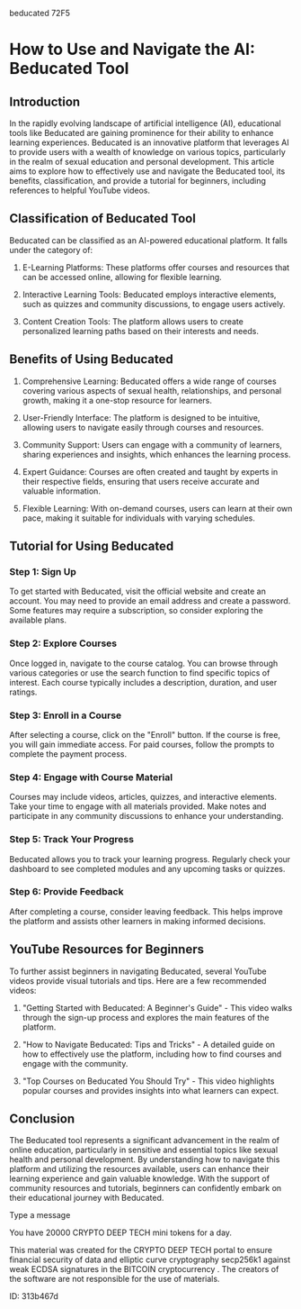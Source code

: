 beducated 72F5
# How to Use and Navigate the AI: Beducated Tool



## Introduction



In the rapidly evolving landscape of artificial intelligence (AI), educational tools like Beducated are gaining prominence for their ability to enhance learning experiences. Beducated is an innovative platform that leverages AI to provide users with a wealth of knowledge on various topics, particularly in the realm of sexual education and personal development. This article aims to explore how to effectively use and navigate the Beducated tool, its benefits, classification, and provide a tutorial for beginners, including references to helpful YouTube videos.



## Classification of Beducated Tool



Beducated can be classified as an AI-powered educational platform. It falls under the category of:



1. E-Learning Platforms: These platforms offer courses and resources that can be accessed online, allowing for flexible learning.

2. Interactive Learning Tools: Beducated employs interactive elements, such as quizzes and community discussions, to engage users actively.

3. Content Creation Tools: The platform allows users to create personalized learning paths based on their interests and needs.



## Benefits of Using Beducated



1. Comprehensive Learning: Beducated offers a wide range of courses covering various aspects of sexual health, relationships, and personal growth, making it a one-stop resource for learners.

2. User-Friendly Interface: The platform is designed to be intuitive, allowing users to navigate easily through courses and resources.

3. Community Support: Users can engage with a community of learners, sharing experiences and insights, which enhances the learning process.

4. Expert Guidance: Courses are often created and taught by experts in their respective fields, ensuring that users receive accurate and valuable information.

5. Flexible Learning: With on-demand courses, users can learn at their own pace, making it suitable for individuals with varying schedules.



## Tutorial for Using Beducated



### Step 1: Sign Up



To get started with Beducated, visit the official website and create an account. You may need to provide an email address and create a password. Some features may require a subscription, so consider exploring the available plans.



### Step 2: Explore Courses



Once logged in, navigate to the course catalog. You can browse through various categories or use the search function to find specific topics of interest. Each course typically includes a description, duration, and user ratings.



### Step 3: Enroll in a Course



After selecting a course, click on the "Enroll" button. If the course is free, you will gain immediate access. For paid courses, follow the prompts to complete the payment process.



### Step 4: Engage with Course Material



Courses may include videos, articles, quizzes, and interactive elements. Take your time to engage with all materials provided. Make notes and participate in any community discussions to enhance your understanding.



### Step 5: Track Your Progress



Beducated allows you to track your learning progress. Regularly check your dashboard to see completed modules and any upcoming tasks or quizzes.



### Step 6: Provide Feedback



After completing a course, consider leaving feedback. This helps improve the platform and assists other learners in making informed decisions.



## YouTube Resources for Beginners



To further assist beginners in navigating Beducated, several YouTube videos provide visual tutorials and tips. Here are a few recommended videos:



1. "Getting Started with Beducated: A Beginner's Guide" - This video walks through the sign-up process and explores the main features of the platform.

2. "How to Navigate Beducated: Tips and Tricks" - A detailed guide on how to effectively use the platform, including how to find courses and engage with the community.

3. "Top Courses on Beducated You Should Try" - This video highlights popular courses and provides insights into what learners can expect.



## Conclusion



The Beducated tool represents a significant advancement in the realm of online education, particularly in sensitive and essential topics like sexual health and personal development. By understanding how to navigate this platform and utilizing the resources available, users can enhance their learning experience and gain valuable knowledge. With the support of community resources and tutorials, beginners can confidently embark on their educational journey with Beducated.



Type a message

You have 20000 CRYPTO DEEP TECH mini tokens for a day.


This material was created for the  CRYPTO DEEP TECH portal  to ensure financial security of data and elliptic curve cryptography  secp256k1 against weak ECDSA  signatures   in the  BITCOIN cryptocurrency . The creators of the software are not responsible for the use of materials.

 ID: 313b467d
